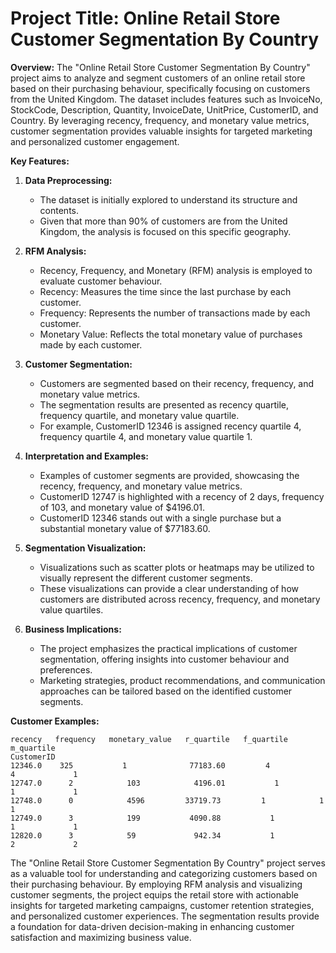 # **Project Title: Online Retail Store Customer Segmentation By Country**

**Overview:**
The "Online Retail Store Customer Segmentation By Country" project aims to analyze and segment customers of an online retail store based on their purchasing behaviour, specifically focusing on customers from the United Kingdom. The dataset includes features such as InvoiceNo, StockCode, Description, Quantity, InvoiceDate, UnitPrice, CustomerID, and Country. By leveraging recency, frequency, and monetary value metrics, customer segmentation provides valuable insights for targeted marketing and personalized customer engagement.

**Key Features:**

1. **Data Preprocessing:**
   - The dataset is initially explored to understand its structure and contents.
   - Given that more than 90% of customers are from the United Kingdom, the analysis is focused on this specific geography.

2. **RFM Analysis:**
   - Recency, Frequency, and Monetary (RFM) analysis is employed to evaluate customer behaviour.
   - Recency: Measures the time since the last purchase by each customer.
   - Frequency: Represents the number of transactions made by each customer.
   - Monetary Value: Reflects the total monetary value of purchases made by each customer.

3. **Customer Segmentation:**
   - Customers are segmented based on their recency, frequency, and monetary value metrics.
   - The segmentation results are presented as recency quartile, frequency quartile, and monetary value quartile.
   - For example, CustomerID 12346 is assigned recency quartile 4, frequency quartile 4, and monetary value quartile 1.

4. **Interpretation and Examples:**
   - Examples of customer segments are provided, showcasing the recency, frequency, and monetary value metrics.
   - CustomerID 12747 is highlighted with a recency of 2 days, frequency of 103, and monetary value of $4196.01.
   - CustomerID 12346 stands out with a single purchase but a substantial monetary value of $77183.60.

5. **Segmentation Visualization:**
   - Visualizations such as scatter plots or heatmaps may be utilized to visually represent the different customer segments.
   - These visualizations can provide a clear understanding of how customers are distributed across recency, frequency, and monetary value quartiles.

6. **Business Implications:**
   - The project emphasizes the practical implications of customer segmentation, offering insights into customer behaviour and preferences.
   - Marketing strategies, product recommendations, and communication approaches can be tailored based on the identified customer segments.

**Customer Examples:**
```
recency   frequency   monetary_value   r_quartile   f_quartile   m_quartile
CustomerID
12346.0    325           1              77183.60         4            4             1
12747.0      2            103            4196.01           1            1             1
12748.0      0            4596         33719.73         1            1             1
12749.0      3            199           4090.88           1            1             1
12820.0      3            59             942.34           1            2             2
```

The "Online Retail Store Customer Segmentation By Country" project serves as a valuable tool for understanding and categorizing customers based on their purchasing behaviour. By employing RFM analysis and visualizing customer segments, the project equips the retail store with actionable insights for targeted marketing campaigns, customer retention strategies, and personalized customer experiences. The segmentation results provide a foundation for data-driven decision-making in enhancing customer satisfaction and maximizing business value.
